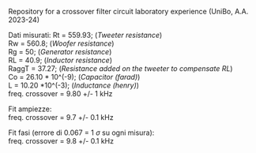 Repository for a crossover filter circuit laboratory experience (UniBo, A.A. 2023-24)

Dati misurati:
Rt = 559.93; (*Tweeter resistance*)\
Rw = 560.8; (*Woofer resistance*)\
Rg = 50; (*Generator resistance*)\
RL = 40.9; (*Inductor resistance*)\
RaggT = 37.27; (*Resistance added on the tweeter to compensate RL*)\
Co = 26.10 * 10^(-9); (*Capacitor (farad)*)\
L = 10.20 *10^(-3); (*Inductance (henry)*)\
freq. crossover = 9.80 +/- 1 kHz

Fit ampiezze:\
freq. crossover = 9.7 +/- 0.1 kHz

Fit fasi (errore di 0.067 = 1 $\sigma$ su ogni misura):\
freq. crossover = 9.8 +/- 0.1 kHz

